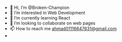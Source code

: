 - 👋 Hi, I’m @Broken-Champion
- 👀 I’m interested in Web Development
- 🌱 I’m currently learning React
- 💞️ I’m looking to collaborate on web pages
- 📫 How to reach me ahmad01116647631@gmail.com
- 

<!---
Broken-Champion/Broken-Champion is a ✨ special ✨ repository because its `README.md` (this file) appears on your GitHub profile.
You can click the Preview link to take a look at your changes.
--->
